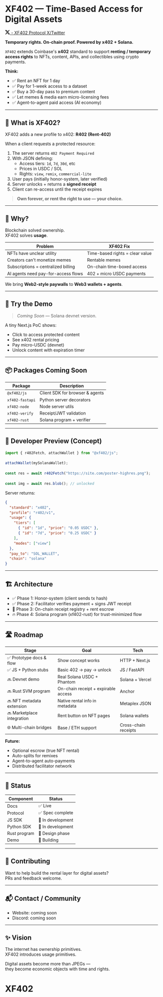 
# XF402 — Time-Based Access for Digital Assets


[<img src="images/Xlogo.png" alt="X logo" width="16"/> - XF402 Protocol X/Twitter](https://x.com/XF402)

**Temporary rights. On-chain proof. Powered by x402 + Solana.**

`XF402` extends Coinbase's **x402** standard to support **renting / temporary access rights** to NFTs, content, APIs, and collectibles using crypto payments.

**Think:**

- ✅ Rent an NFT for 1 day
- ✅ Pay for 1-week access to a dataset
- ✅ Buy a 30-day pass to premium content
- ✅ Let memes & media earn micro-licensing fees
- ✅ Agent-to-agent paid access (AI economy)

---

## 🧠 What is XF402?

XF402 adds a new profile to x402: **R402 (Rent-402)**

When a client requests a protected resource:

1. The server returns `402 Payment Required`
2. With JSON defining:
    - Access tiers: `1d`, `7d`, `30d`, etc
    - Prices in USDC / SOL
    - Rights: `view`, `remix`, `commercial-lite`
3. User pays (initially honor-system, later verified)
4. Server unlocks + returns a **signed receipt**
5. Client can re-access until the receipt expires

> **Own forever, or rent the right to use — your choice.**

---

## 🎯 Why?

Blockchain solved ownership.  
XF402 solves **usage**.

| Problem                          | XF402 Fix                          |
|-----------------------------------|-------------------------------------|
| NFTs have unclear utility         | Time-based rights = clear value     |
| Creators can't monetize memes     | Rentable memes                     |
| Subscriptions = centralized billing | On-chain time-boxed access        |
| AI agents need pay-for-access flows | 402 + micro USDC payments         |

We bring **Web2-style paywalls** to **Web3 wallets + agents**.

---

## 🚀 Try the Demo

> _Coming Soon_ — Solana devnet version.

A tiny Next.js PoC shows:

- Click to access protected content
- See x402 rental pricing
- Pay micro-USDC (devnet)
- Unlock content with expiration timer

---

## 📦 Packages Coming Soon

| Package         | Description                     |
|-----------------|---------------------------------|
| `@xf402/js`     | Client SDK for browser & agents |
| `xf402-fastapi` | Python server decorators        |
| `xf402-node`    | Node server utils               |
| `xf402-verify`  | Receipt/JWT validation          |
| `xf402-rust`    | Solana program + verifier       |

---

## 🧰 Developer Preview (Concept)

```ts
import { r402Fetch, attachWallet } from "@xf402/js";

attachWallet(mySolanaWallet);

const res = await r402Fetch("https://site.com/poster-highres.png");

const img = await res.blob(); // unlocked
```

Server returns:

```json
{
  "standard": "x402",
  "profile": "r402/v1",
  "usage": {
    "tiers": [
      { "id": "1d", "price": "0.05 USDC" },
      { "id": "7d", "price": "0.25 USDC" }
    ],
    "modes": ["view"]
  },
  "pay_to": "SOL_WALLET",
  "chain": "solana"
}
```

---

## 🏗️ Architecture

- ✅ Phase 1: Honor-system (client sends tx hash)
- ✅ Phase 2: Facilitator verifies payment + signs JWT receipt
- 🚧 Phase 3: On-chain receipt registry + rent escrow
- 🔥 Phase 4: Solana program (xf402-rust) for trust-minimized flow

---

## 🛣️ Roadmap

| Stage                    | Goal                                    | Tech                  |
|--------------------------|-----------------------------------------|-----------------------|
| ✅ Prototype docs & flow | Show concept works                      | HTTP + Next.js        |
| ✅ JS + Python stubs     | Basic 402 → pay → unlock                | JS / FastAPI          |
| 🔜 Devnet demo           | Real Solana USDC + Phantom              | Solana + Vercel       |
| 🔜 Rust SVM program      | On-chain receipt + expirable access     | Anchor                |
| 🔜 NFT metadata extension| Native rental info in metadata          | Metaplex JSON         |
| 🔜 Marketplace integration | Rent button on NFT pages              | Solana wallets        |
| 🌐 Multi-chain bridges   | Base / ETH support                      | Cross-chain receipts  |

**Future:**

- Optional escrow (true NFT rental)
- Auto-splits for remixes
- Agent-to-agent auto-payments
- Distributed facilitator network

---

## 🧪 Status

| Component      | Status             |
|----------------|--------------------|
| Docs           | ✅ Live            |
| Protocol       | ✅ Spec complete   |
| JS SDK         | 🚧 In development  |
| Python SDK     | 🚧 In development  |
| Rust program   | 🧠 Design phase    |
| Demo           | 🎨 Building        |

---

## 🤝 Contributing

Want to help build the rental layer for digital assets?  
PRs and feedback welcome.

---

## 📬 Contact / Community

- Website: coming soon
- Discord: coming soon

---

## ✨ Vision

The internet has ownership primitives.  
XF402 introduces usage primitives.

Digital assets become more than JPEGs —  
they become economic objects with time and rights.
# XF402
